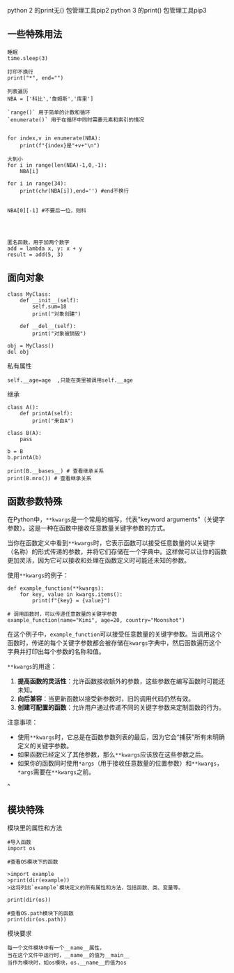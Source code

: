 
python 2 的print无() 包管理工具pip2
python 3 的print() 包管理工具pip3

## **一些特殊用法**
```
睡眠
time.sleep(3)

打印不换行
print("*", end="")

列表遍历
NBA = ['科比','詹姆斯','库里']

`range()` 用于简单的计数和循环
`enumerate()` 用于在循环中同时需要元素和索引的情况


for index,v in enumerate(NBA):
    print(f"{index}是"+v+"\n")

大到小
for i in range(len(NBA)-1,0,-1):
    NBA[i]

for i in range(34):
    print(chr(NBA[i]),end='') #end不换行


NBA[0][-1] #不要后一位，则科




匿名函数，用于加两个数字
add = lambda x, y: x + y
result = add(5, 3)
```
## **面向对象**
```
class MyClass:
    def __init__(self):
        self.sum=18
        print("对象创建")

    def __del__(self):
        print("对象被销毁")

obj = MyClass()
del obj 
```
私有属性
```
self.__age=age  ,只能在类里被调用self.__age

```
继承
```
class A():
    def printA(self):
        print("来自A")

class B(A):
    pass

b = B
b.printA(b)

print(B.__bases__) # 查看继承关系
print(B.mro()) # 查看继承关系
```

## **函数参数特殊**
在Python中，`**kwargs`是一个常用的缩写，代表"keyword arguments"（关键字参数）。这是一种在函数中接收任意数量关键字参数的方式。

当你在函数定义中看到`**kwargs`时，它表示函数可以接受任意数量的以关键字（名称）的形式传递的参数，并将它们存储在一个字典中。这样做可以让你的函数更加灵活，因为它可以接收和处理在函数定义时可能还未知的参数。

使用`**kwargs`的例子：

```
def example_function(**kwargs):
    for key, value in kwargs.items():
        print(f"{key} = {value}")

# 调用函数时，可以传递任意数量的关键字参数
example_function(name="Kimi", age=20, country="Moonshot")
```

在这个例子中，`example_function`可以接受任意数量的关键字参数。当调用这个函数时，传递的每个关键字参数都会被存储在`kwargs`字典中，然后函数遍历这个字典并打印出每个参数的名称和值。

`**kwargs`的用途：

1. **提高函数的灵活性**：允许函数接收额外的参数，这些参数在编写函数时可能还未知。
2. **向后兼容**：当更新函数以接受新参数时，旧的调用代码仍然有效。
3. **创建可配置的函数**：允许用户通过传递不同的关键字参数来定制函数的行为。

注意事项：

* 使用`**kwargs`时，它总是在函数参数列表的最后，因为它会“捕获”所有未明确定义的关键字参数。
* 如果函数已经定义了其他参数，那么`**kwargs`应该放在这些参数之后。
* 如果你的函数同时使用`*args`（用于接收任意数量的位置参数）和`**kwargs`，`*args`需要在`**kwargs`之前。


^
## **模块特殊**

模块里的属性和方法
```
#导入函数
import os

#查看OS模块下的函数

>import example
>print(dir(example))
>这将列出`example`模块定义的所有属性和方法，包括函数、类、变量等。

print(dir(os))

#查看OS.path模块下的函数
print(dir(os.path))
```
模块要求
```
每一个文件模块中有一个__name__属性，
当在这个文件中运行时，__name__的值为__main__
当作为模块时，如os模块，os.__name__的值为os
````

